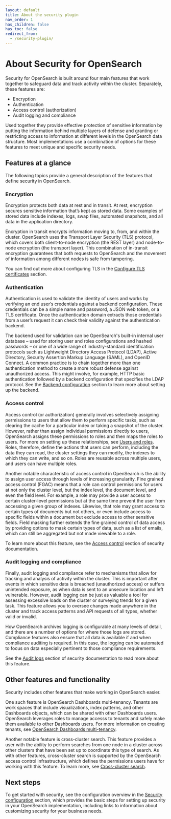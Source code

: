 ```yaml
---
layout: default
title: About the security plugin
nav_order: 1
has_children: false
has_toc: false
redirect_from:
  - /security-plugin/
---
```


# About Security for OpenSearch

Security for OpenSearch is built around four main features that work together to safeguard data and track activity within the cluster. Separately, these features are:

* Encryption
* Authentication
* Access control (authorization)
* Audit logging and compliance

Used together they provide effective protection of sensitive information by putting the information behind multiple layers of defense and granting or restricting access to information at different levels in the OpenSearch data structure. Most implementations use a combination of options for these features to meet unique and specific security needs.

## Features at a glance

The following topics provide a general description of the features that define security in OpenSearch.

### Encryption

Encryption protects both data at rest and in transit. At rest, encryption secures sensitive information that’s kept as stored data. Some examples of stored data include indexes, logs, swap files, automated snapshots, and all data in the application directory. 

Encryption in transit encrypts information moving to, from, and within the cluster. OpenSearch uses the Transport Layer Security (TLS) protocol, which covers both client-to-node encryption (the REST layer) and node-to-node encryption (the transport layer). This combination of in-transit encryption guarantees that both requests to OpenSearch and the movement of information among different nodes is safe from tampering.

You can find out more about configuring TLS in the [Configure TLS certificates]({{site.url}}{{site.baseurl}}/security-plugin/configuration/tls/) section.

### Authentication

Authentication is used to validate the identity of users and works by verifying an end user’s credentials against a backend configuration. These credentials can be a simple name and password, a JSON web token, or a TLS certificate. Once the authentication domain extracts those credentials from a user’s request it can check their validity against the authentication backend.

The backend used for validation can be OpenSearch's built-in internal user database – used for storing user and roles configurations and hashed passwords – or one of a wide range of industry-standard identification protocols such as Lightweight Directory Access Protocol (LDAP), Active Directory, Security Assertion Markup Language (SAML), and OpenID Connect. A common practice is to chain together more than one authentication method to create a more robust defense against unauthorized access. This might involve, for example, HTTP basic authentication followed by a backend configuration that specifies the LDAP protocol. See the [Backend configuration]({{site.url}}{{site.baseurl}}/security-plugin/configuration/configuration/) section to learn more about setting up the backend.

### Access control

Access control (or authorization) generally involves selectively assigning permissions to users that allow them to perform specific tasks, such as clearing the cache for a particular index or taking a snapshot of the cluster. However, rather than assign individual permissions directly to users, OpenSearch assigns these permissions to roles and then maps the roles to users. For more on setting up these relationships, see [Users and roles]({{site.url}}{{site.baseurl}}/security-plugin/access-control/users-roles/). Roles, therefore, define the actions that users can perform, including the data they can read, the cluster settings they can modify, the indexes to which they can write, and so on. Roles are reusable across multiple users, and users can have multiple roles.

Another notable characteristic of access control in OpenSearch is the ability to assign user access through levels of increasing granularity. Fine grained access control (FGAC) means that a role can control permissions for users at not only the cluster level, but the index level, the document level, and even the field level. For example, a role may provide a user access to certain cluster-level permissions but at the same time prevent the user from accessing a given group of indexes. Likewise, that role may grant access to certain types of documents but not others, or even include access to specific fields within a document but exclude access to other sensitive fields. Field masking further extends the fine grained control of data access by providing options to mask certain types of data, such as a list of emails, which can still be aggregated but not made viewable to a role.

To learn more about this feature, see the [Access control]({{site.url}}{{site.baseurl}}/security-plugin/access-control/index/) section of security documentation.

### Audit logging and compliance

Finally, audit logging and compliance refer to mechanisms that allow for tracking and analysis of activity within the cluster. This is important after events in which sensitive data is breached (unauthorized access) or suffers unintended exposure, as when data is sent to an unsecure location and left vulnerable. However, audit logging can be just as valuable a tool for assessing excessive loads on the cluster or surveying trends for a given task. This feature allows you to oversee changes made anywhere in the cluster and track access patterns and API requests of all types, whether valid or invalid.

How OpenSearch archives logging is configurable at many levels of detail, and there are a number of options for where those logs are stored. Compliance features also ensure that all data is available if and when compliance auditing is required. In this case, the logging can be automated to focus on data especially pertinent to those compliance requirements.

See the [Audit logs]({{site.url}}{{site.baseurl}}/security-plugin/audit-logs/index/) section of security documentation to read more about this feature.

## Other features and functionality

Security includes other features that make working in OpenSearch easier.

One such feature is OpenSearch Dashboards multi-tenancy. Tenants are work spaces that include visualizations, index patterns, and other Dashboards objects, which can be shared with other Dashboards users. OpenSearch leverages roles to manage accesss to tenants and safely make them available to other Dashboards users.
For more information on creating tenants, see [OpenSearch Dashboards multi-tenancy]({{site.url}}{{site.baseurl}}/security-plugin/access-control/multi-tenancy/).

Another notable feature is cross-cluster search. This feature provides a user with the ability to perform searches from one node in a cluster across other clusters that have been set up to coordinate this type of search. As with other features, cross-cluster search is supported by the OpenSearch access control infrastructure, which defines the permissions users have for working with this feature.
To learn more, see [Cross-cluster search]({{site.url}}{{site.baseurl}}/security-plugin/access-control/cross-cluster-search/).

## Next steps

To get started with security, see the configuration overview in the [Security configuration]({{site.url}}{{site.baseurl}}/security-plugin/configuration/index/) section, which provides the basic steps for setting up security in your OpenSearch implementation, including links to information about customizing security for your business needs.

